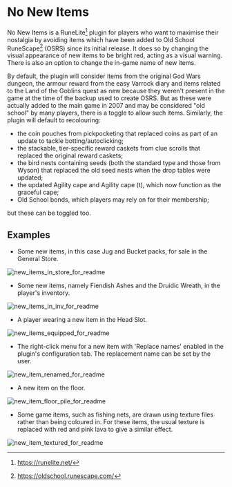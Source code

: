 # No New Items
No New Items is a RuneLite[^runelite] plugin for players who want to maximise their nostalgia by avoiding items which have been added to Old School RuneScape[^osrs] (OSRS) since its initial release. It does so by changing the visual appearance of new items to be bright red, acting as a visual warning. There is also an option to change the in-game name of new items.

By default, the plugin will consider items from the original God Wars dungeon, the armour reward from the easy Varrock diary and items related to the Land of the Goblins quest as new because they weren't present in the game at the time of the backup used to create OSRS. But as these were actually added to the main game in 2007 and may be considered "old school" by many players, there is a toggle to allow such items. Similarly, the plugin will default to recolouring:
- the coin pouches from pickpocketing that replaced coins as part of an update to tackle botting/autoclicking;
- the stackable, tier-specific reward caskets from clue scrolls that replaced the original reward caskets;
- the bird nests containing seeds (both the standard type and those from Wyson) that replaced the old seed nests when the drop tables were updated;
- the updated Agility cape and Agility cape (t), which now function as the graceful cape;
- Old School bonds, which players may rely on for their membership;

but these can be toggled too.

## Examples

- Some new items, in this case Jug and Bucket packs, for sale in the General Store.

![new_items_in_store_for_readme](https://user-images.githubusercontent.com/30214370/235098306-34ecb51a-d594-4fd4-a155-b3824a8696d4.png)

- Some new items, namely Fiendish Ashes and the Druidic Wreath, in the player's inventory.

![new_items_in_inv_for_readme](https://user-images.githubusercontent.com/30214370/235099220-49e1b99b-9425-463e-84f3-c28020701049.png)

- A player wearing a new item in the Head Slot.

![new_items_equipped_for_readme](https://user-images.githubusercontent.com/30214370/235100439-12bf53e8-9c38-4fcb-9773-e144b16a0feb.png)

- The right-click menu for a new item with 'Replace names' enabled in the plugin's configuration tab. The replacement name can be set by the user.

![new_item_renamed_for_readme](https://user-images.githubusercontent.com/30214370/235101000-b7bbcb02-d018-4cb0-b9fb-dae80d96a59d.png)

- A new item on the floor.

![new_item_floor_pile_for_readme](https://user-images.githubusercontent.com/30214370/235109456-cea696bf-4e06-4b6b-9dd4-b00e241bace0.png)

- Some game items, such as fishing nets, are drawn using texture files rather than being coloured in. For these items, the usual texture is replaced with red and pink lava to give a similar effect.

![new_item_textured_for_readme](https://user-images.githubusercontent.com/30214370/235101805-8086a8f6-c4b5-4acc-b630-71d1384d340b.png)






[^runelite]: https://runelite.net/

[^osrs]: https://oldschool.runescape.com/

